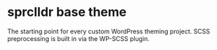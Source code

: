 # sprclldr base theme

The starting point for every custom WordPress theming project. SCSS preprocessing is built in via the WP-SCSS plugin.
